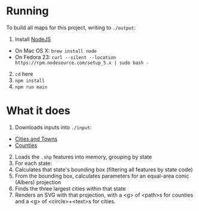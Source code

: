 # Running

To build all maps for this project, writing to `./output`:

1. Install [NodeJS](https://nodejs.org/en/)
  * On Mac OS X: `brew install node`
  * On Fedora 23: `curl --silent --location https://rpm.nodesource.com/setup_5.x | sudo bash -`
2. `cd` here
3. `npm install`
4. `npm run main`

# What it does

1. Downloads inputs into `./input`:
  * [Cities and Towns](http://dds.cr.usgs.gov/pub/data/nationalatlas/citiesx010g_shp_nt00962.tar.gz)
  * [Counties](http://dds.cr.usgs.gov/pub/data/nationalatlas/countyp010g.shp_nt00934.tar.gz)
2. Loads the `.shp` features into memory, grouping by state
3. For each state:
  1. Calculates that state's bounding box (filtering all features by state code)
  2. From the bounding box, calculates parameters for an equal-area conic (Albers) projection
  3. Finds the three largest cities within that state
  4. Renders an SVG with that projection, with a &lt;g&gt; of &lt;path&gt;s for counties and a &lt;g&gt; of &lt;circle&gt;+&lt;text&gt;s for cities.
